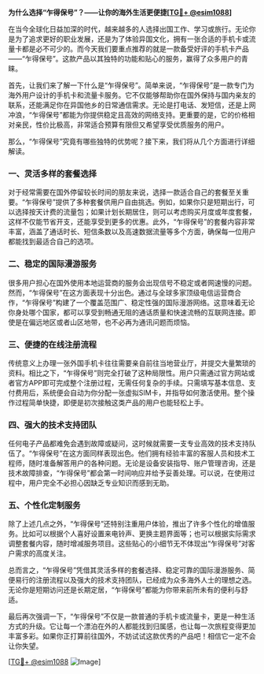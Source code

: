 **为什么选择“乍得保号”？——让你的海外生活更便捷[[TG💪+ @esim1088](https://t.me/s/esim1088)]**

在当今全球化日益加深的时代，越来越多的人选择出国工作、学习或旅行。无论你是为了追求更好的职业发展，还是为了体验异国文化，拥有一张合适的手机卡或流量卡都是必不可少的。而今天我们要重点推荐的就是一款备受好评的手机卡产品——“乍得保号”。这款产品以其独特的功能和贴心的服务，赢得了众多用户的青睐。

首先，让我们来了解一下什么是“乍得保号”。简单来说，“乍得保号”是一款专门为海外用户设计的手机卡和流量卡服务。它不仅能够帮助你在国外保持与国内亲友的联系，还能满足你在异国他乡的日常通信需求。无论是打电话、发短信，还是上网冲浪，“乍得保号”都能为你提供稳定且高效的网络支持。更重要的是，它的价格相对亲民，性价比极高，非常适合预算有限但又希望享受优质服务的用户。

那么，“乍得保号”究竟有哪些独特的优势呢？接下来，我们将从几个方面进行详细解读。

### **一、灵活多样的套餐选择**
对于经常需要在国外停留较长时间的朋友来说，选择一款适合自己的套餐至关重要。“乍得保号”提供了多种套餐供用户自由挑选。例如，如果你只是短期出行，可以选择按天计费的流量包；如果计划长期居住，则可以考虑购买月度或年度套餐，这样不仅能节省开支，还能享受到更多的优惠。此外，“乍得保号”的套餐内容非常丰富，涵盖了通话时长、短信条数以及高速数据流量等多个方面，确保每一位用户都能找到最适合自己的选项。

### **二、稳定的国际漫游服务**
很多用户担心在国外使用本地运营商的服务会出现信号不稳定或者网速慢的问题。然而，“乍得保号”在这方面表现十分出色。通过与全球多家顶级电信运营商合作，“乍得保号”构建了一个覆盖范围广、稳定性强的国际漫游网络。这意味着无论你身处哪个国家，都可以享受到畅通无阻的通话质量和快速流畅的互联网连接。即使是在偏远地区或者山区地带，也不必再为通讯问题而烦恼。

### **三、便捷的在线注册流程**
传统意义上办理一张外国手机卡往往需要亲自前往当地营业厅，并提交大量繁琐的资料。相比之下，“乍得保号”则完全打破了这种局限性。用户只需通过官方网站或者官方APP即可完成整个注册过程，无需任何复杂的手续。只需填写基本信息、支付费用后，系统便会自动为你分配一张虚拟SIM卡，并指导如何激活使用。整个操作过程简单快捷，即便是初次接触这类产品的用户也能轻松上手。

### **四、强大的技术支持团队**
任何电子产品都难免会遇到故障或疑问，这时候就需要一支专业高效的技术支持队伍了。“乍得保号”在这方面同样表现出色。他们拥有经验丰富的客服人员和技术工程师，随时准备解答用户的各种问题。无论是设备安装指导、账户管理咨询，还是技术故障排查，“乍得保号”都会第一时间响应并给予妥善处理。可以说，在使用过程中，用户完全不必担心因缺乏专业知识而感到无助。

### **五、个性化定制服务**
除了上述几点之外，“乍得保号”还特别注重用户体验，推出了许多个性化的增值服务。比如可以根据个人喜好设置来电铃声、更换主题界面等；也可以根据实际需求调整套餐内容，随时增减服务项目。这些贴心的小细节无不体现出“乍得保号”对客户需求的高度关注。

总而言之，“乍得保号”凭借其灵活多样的套餐选择、稳定可靠的国际漫游服务、简便易行的注册流程以及强大的技术支持团队，已经成为众多海外人士的理想之选。无论你是短期访问还是长期定居，“乍得保号”都能为你带来前所未有的便利与舒适。

最后再次强调一下，“乍得保号”不仅是一款普通的手机卡或流量卡，更是一种生活方式的升级。它让每一个漂泊在外的人都能找到归属感，也让每一次旅程变得更加丰富多彩。如果你正打算前往国外，不妨试试这款优秀的产品吧！相信它一定不会让你失望。

[[TG💪+ @esim1088](https://t.me/s/esim1088) ![Image](https://i.postimg.cc/4NQfJmqS/Snipaste-2025-05-13-00-14-12.png)]